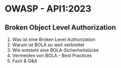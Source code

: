 # OWASP - API1:2023

## Broken Object Level Authorization

1. Was ist eine Broken Level Authorization
2. Warum ist BOLA so weit verbreitet
3. Wie entsteht eine BOLA-Sicherheitslücke
4. Vermeiden von BOLA - Best Practices
5. Fazit & Q&A